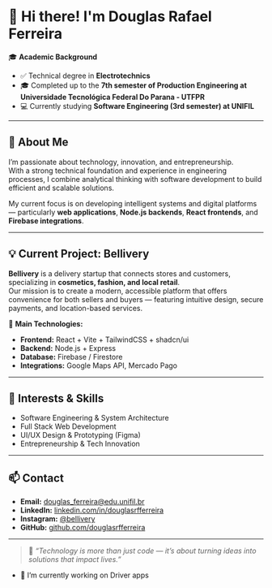 # 👋 Hi there! I'm Douglas Rafael Ferreira

🎓 **Academic Background**
- ✅ Technical degree in **Electrotechnics**
- 🎓 Completed up to the **7th semester of Production Engineering at Universidade Tecnológica Federal Do Parana - UTFPR**
- 💻 Currently studying **Software Engineering (3rd semester) at UNIFIL**

---

## 🚀 About Me

I’m passionate about technology, innovation, and entrepreneurship.  
With a strong technical foundation and experience in engineering processes, I combine analytical thinking with software development to build efficient and scalable solutions.

My current focus is on developing intelligent systems and digital platforms — particularly **web applications**, **Node.js backends**, **React frontends**, and **Firebase integrations**.

---

## 💡 Current Project: **Bellivery**

**Bellivery** is a delivery startup that connects stores and customers, specializing in **cosmetics, fashion, and local retail**.  
Our mission is to create a modern, accessible platform that offers convenience for both sellers and buyers — featuring intuitive design, secure payments, and location-based services.

📱 **Main Technologies:**
- **Frontend:** React + Vite + TailwindCSS + shadcn/ui  
- **Backend:** Node.js + Express  
- **Database:** Firebase / Firestore  
- **Integrations:** Google Maps API, Mercado Pago  

---

## 🧠 Interests & Skills

- Software Engineering & System Architecture    
- Full Stack Web Development  
- UI/UX Design & Prototyping (Figma)  
- Entrepreneurship & Tech Innovation  

---

## 📫 Contact

- **Email:** douglas_ferreira@edu.unifil.br  
- **LinkedIn:** [linkedin.com/in/douglasrfferreira](https://linkedin.com/in/douglasrfferreira)  
- **Instagram:** [@bellivery](https://instagram.com/belliveryy)  
- **GitHub:** [github.com/douglasrfferreira](https://github.com/douglasrfferreira)

---

> 💬 _“Technology is more than just code — it’s about turning ideas into solutions that impact lives.”_


- 🔭 I’m currently working on Driver apps 


